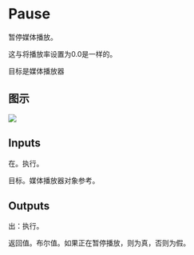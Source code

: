 # Pause

暂停媒体播放。

这与将播放率设置为0.0是一样的。

目标是媒体播放器

## 图示

![]($-20221218-20013158.png)

## Inputs

在。执行。

目标。媒体播放器对象参考。  

## Outputs

出：执行。

返回值。布尔值。如果正在暂停播放，则为真，否则为假。
